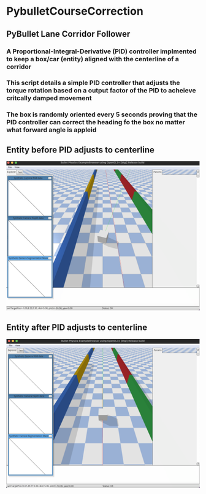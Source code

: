 # PybulletCourseCorrection
## PyBullet Lane Corridor Follower 
### A Proportional-Integral-Derivative (PID) controller implmented to keep a box/car (entity) aligned with the centerline of a corridor
### This script details a simple PID controller that adjusts the torque rotation based on a output factor of the PID to acheieve critcally damped movement
### The box is randomly oriented every 5 seconds proving that the PID controller can correct the heading fo the box no matter what forward angle is appleid

## Entity before PID adjusts to centerline
![NotAligned](/PIDController/NonAlign.png)

## Entity after PID adjusts to centerline
![Aligned](/PIDController/Align.png)
